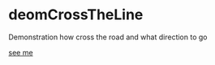 # deomCrossTheLine
Demonstration how cross the road and what direction to go

[see me](https://demo.tomfun.co/crossTheRoad/)
